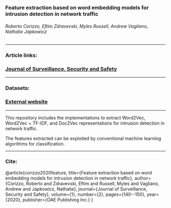 ### Feature extraction based on word embedding models for intrusion detection in network traffic
###### Roberto Corizzo, Eftim Zdravevski, Myles Russell, Andrew Vagliano, Nathalie Japkowicz
###### 
------
### Article links:  
### [Journal of Surveillance, Security and Safety](https://www.jsssjournal.com/article/view/3836)  

------  
### Datasets:  
### [External website](https://rcorizzo.com/datasets/hids/datasets.zip)  
------  

This repository includes the implementations to extract Word2Vec, Word2Vec + TF-IDF, and Doc2Vec representations for intrusion detection in network traffic.

The features extracted can be exploited by conventional machine learning algorithms for classification.

------  
### Cite:
@article{corizzo2020feature,
  title={Feature extraction based on word embedding models for intrusion detection in network traffic},
  author={Corizzo, Roberto and Zdravevski, Eftim and Russell, Myles and Vagliano, Andrew and Japkowicz, Nathalie},
  journal={Journal of Surveillance, Security and Safety},
  volume={1},
  number={2},
  pages={140--150},
  year={2020},
  publisher={OAE Publishing Inc.}
}

